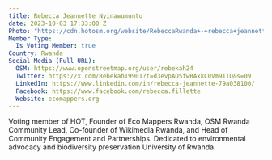 ```yaml
---
title: Rebecca Jeannette Nyinawumuntu
date: 2023-10-03 17:33:00 Z
Photo: "https://cdn.hotosm.org/website/RebeccaRwanda+-+rebecca+jeannette-ef926c.jpg"
Member Type:
  Is Voting Member: true
Country: Rwanda
Social Media (Full URL):
  OSM: https://www.openstreetmap.org/user/rebekah24
  Twitter: https://x.com/Rebekah19901?t=d3evpAO5fwBAxkC0Vm9IIQ&s=09
  LinkedIn: https://www.linkedin.com/in/rebecca-jeannette-79a038100/
  Facebook: https://www.facebook.com/rebecca.fillette
  Website: ecomappers.org
---
```


Voting member of HOT, Founder of Eco Mappers Rwanda, OSM Rwanda Community Lead, Co-founder of Wikimedia Rwanda, and Head of Community Engagement and Partnerships. Dedicated to environmental advocacy and biodiversity preservation University of Rwanda.